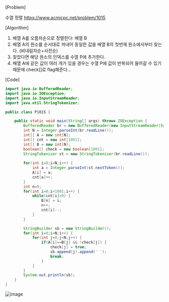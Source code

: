 [Problem]

수열 정렬 https://www.acmicpc.net/problem/1015

[Algorithm]

1. 배열 A를 오름차순으로 정렬한다: 배열 B
2. 배열 A의 원소를 순서대로 꺼내어 동일한 값을 배열 B의 첫번재 원소에서부터 찾는다. (비내림차순+사전순)
3. 찾았다면 해당 원소의 인덱스를 수열 P에 추가한다. 
4. 배열 A에 같은 값이 여러 개가 있을 경우는 수열 P에 값이 반복되어 들어갈 수 있기 때문에 check[]로 flag해준다...


[Code]
```java
import java.io.BufferedReader;
import java.io.IOException;
import java.io.InputStreamReader;
import java.util.StringTokenizer;

public class P1015 {

	public static void main(String[] args) throws IOException {
		BufferedReader br = new BufferedReader(new InputStreamReader(System.in));		
		int N = Integer.parseInt(br.readLine()); 		
		int[] A = new int[N];
		int[] cnt = new int[1001];
		int[] B = new int[N];
		boolean[] check = new boolean[1001];
		StringTokenizer st = new StringTokenizer(br.readLine());
		
		for(int i=0;i<N;i++) {	
			int a = Integer.parseInt(st.nextToken());
			A[i] = a;
			cnt[a]++;
		}
		int n=0;
		for(int i=0;i<1001;i++) {
			while(cnt[i]>0) {
				B[n] = i;
				n++;
				cnt[i]--;
			}
		}

		StringBuilder sb = new StringBuilder();
		for(int i=0;i<N;i++) {
			for(int j=0;j<N;j++) {
				if(A[i]==B[j] && !check[j]) {
					check[j] = true;
					sb.append(j).append(' ');
					break;
				}
			}
		}	
		System.out.println(sb);		
	}
}
```
![image](https://user-images.githubusercontent.com/49296139/135023687-15ba5fde-901c-4146-a72e-03408ef27a2c.png)




